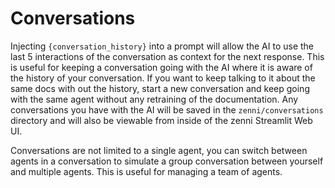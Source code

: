 # Conversations

Injecting `{conversation_history}` into a prompt will allow the AI to use the last 5 interactions of the conversation as context for the next response.  This is useful for keeping a conversation going with the AI where it is aware of the history of your conversation.  If you want to keep talking to it about the same docs with out the history, start a new conversation and keep going with the same agent without any retraining of the documentation. Any conversations you have with the AI will be saved in the `zenni/conversations` directory and will also be viewable from inside of the zenni Streamlit Web UI.

Conversations are not limited to a single agent, you can switch between agents in a conversation to simulate a group conversation between yourself and multiple agents. This is useful for managing a team of agents.